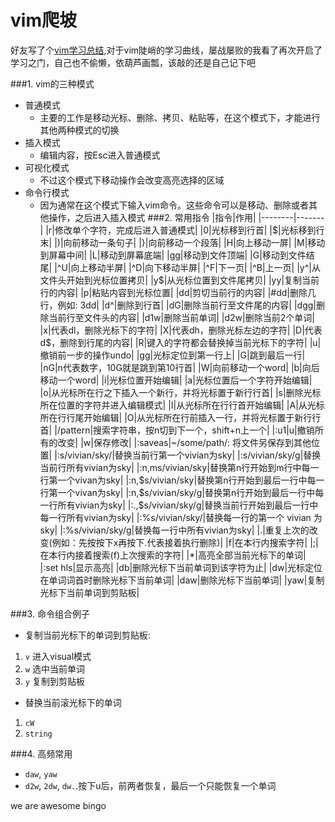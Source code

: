 ﻿# vim爬坡

好友写了个[vim学习总结](http://blog.csdn.net/lttclaw_/article/details/42967907),对于vim陡峭的学习曲线，屡战屡败的我看了再次开启了学习之门，自己也不偷懒，依葫芦画瓢，该敲的还是自己记下吧

###1. vim的三种模式
+ 普通模式
    - 主要的工作是移动光标、删除、拷贝、粘贴等，在这个模式下，才能进行其他两种模式的切换
+ 插入模式
    - 编辑内容，按Esc进入普通模式
+ 可视化模式
    - 不过这个模式下移动操作会改变高亮选择的区域
+ 命令行模式
    - 因为通常在这个模式下输入vim命令。这些命令可以是移动、删除或者其他操作，之后进入插入模式
###2. 常用指令
|指令|作用|
|--------|-------|
|r|修改单个字符，完成后进入普通模式|
|0|光标移到行首|
|\$|光标移到行末|
|)|向前移动一条句子|
|}|向前移动一个段落|
|H|向上移动一屏|
|M|移动到屏幕中间|
|L|移动到屏幕底端|
|gg|移动到文件顶端|
|G|移动到文件结尾|
|^U|向上移动半屏|
|^D|向下移动半屏|
|^F|下一页|
|^B|上一页|
|y^|从文件头开始到光标位置拷贝|
|y\$|从光标位置到文件尾拷贝|
|yy|复制当前行的内容|
|p|粘贴内容到光标位置|
|dd|剪切当前行的内容|
|#dd|删除几行，例如: 3dd|
|d^|删除到行首|
|dG|删除当前行至文件尾的内容|
|dgg|删除当前行至文件头的内容|
|d1w|删除当前单词|
|d2w|删除当前2个单词|
|x|代表dl，删除光标下的字符|
|X|代表dh，删除光标左边的字符|
|D|代表d$，删除到行尾的内容|
|R|键入的字符都会替换掉当前光标下的字符|
|u|撤销前一步的操作undo|
|gg|光标定位到第一行上|
|G|跳到最后一行|
|nG|n代表数字，10G就是跳到第10行首|
|W|向前移动一个word|
|b|向后移动一个word|
|i|光标位置开始编辑|
|a|光标位置后一个字符开始编辑|
|o|从光标所在行之下插入一个新行，并将光标置于新行行首|
|s|删除光标所在位置的字符并进入编辑模式|
|I|从光标所在行行首开始编辑|
|A|从光标所在行行尾开始编辑|
|O|从光标所在行前插入一行，并将光标置于新行行首|
|/pattern|搜索字符串，按n切到下一个，shift+n上一个|
|:u1\|u|撤销所有的改变|
|w|保存修改|
|:saveas|~/some/path/: 将文件另保存到其他位置|
|:s/vivian/sky/|替换当前行第一个vivian为sky|
|:s/vivian/sky/g|替换当前行所有vivian为sky|
|:n,ms/vivian/sky|替换第n行开始到m行中每一行第一个vivan为sky|
|:n,\$s/vivian/sky|替换第n行开始到最后一行中每一行第一个vivan为sky|
|:n,\$s/vivian/sky/g|替换第n行开始到最后一行中每一行所有vivian为sky|
|:.,\$s/vivian/sky/g|替换当前行开始到最后一行中每一行所有vivian为sky|
|:%s/vivian/sky/|替换每一行的第一个 vivian 为 sky|
|:%s/vivian/sky/g|替换每一行中所有vivian为sky|
|.|重复上次的改变(例如：先按按下x再按下.代表接着执行删除)|
|f|在本行内搜索字符|
|;|在本行内接着搜索(f)上次搜索的字符|
|*|高亮全部当前光标下的单词|
|:set hls|显示高亮|
|db|删除光标下当前单词到该字符为止|
|dw|光标定位在单词词首时删除光标下当前单词|
|daw|删除光标下当前单词|
|yaw|复制光标下当前单词到剪贴板|

###3. 命令组合例子

+ 复制当前光标下的单词到剪贴板:
1. `v` 进入visual模式
2. `w` 选中当前单词
3. `y` 复制到剪贴板

+ 替换当前滚光标下的单词
1. `cW`
2. `string`


###4. 高频常用
+ `daw`, `yaw`
+ `d2w`, `2dw`, `dw.`.按下u后，前两者恢复，最后一个只能恢复一个单词

we are awesome bingo
